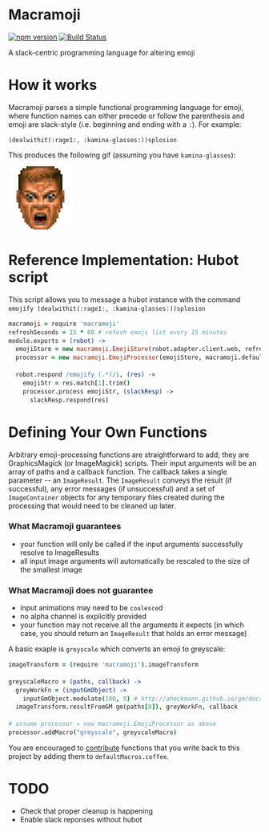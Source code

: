 # Macramoji
[![npm version](https://badge.fury.io/js/macramoji.svg)](https://badge.fury.io/js/macramoji)
[![Build Status](https://travis-ci.org/ifreecarve/macramoji.svg)](https://travis-ci.org/ifreecarve/macramoji)

A slack-centric programming language for altering emoji

# How it works

Macramoji parses a simple functional programming language for emoji, where function names can either precede or follow the parenthesis and emoji are slack-style (i.e. beginning and ending with a `:`).  For example:

```
(dealwithit(:rage1:, :kamina-glasses:))splosion
```

This produces the following gif (assuming you have `kamina-glasses`):

![dealwithit-rage1-kamina-glasses-splosion](doc/dealwithit-rage1-kamina-glasses-splosion.gif)


# Reference Implementation: Hubot script

This script allows you to message a hubot instance with the command `emojify (dealwithit(:rage1:, :kamina-glasses:))splosion`

```coffee
macramoji = require 'macramoji'
refreshSeconds = 15 * 60 # refesh emoji list every 15 minutes
module.exports = (robot) ->
  emojiStore = new macramoji.EmojiStore(robot.adapter.client.web, refreshSeconds)
  processor = new macramoji.EmojiProcessor(emojiStore, macramoji.defaultMacros)

  robot.respond /emojify (.*)/i, (res) ->
    emojiStr = res.match[1].trim()
    processor.process emojiStr, (slackResp) ->
      slackResp.respond(res)
```

# Defining Your Own Functions

Arbitrary emoji-processing functions are straightforward to add; they are GraphicsMagick (or ImageMagick) scripts.  Their input arguments will be an array of paths and a callback function.  The callback takes a single parameter -- an `ImageResult`.  The `ImageResult` conveys the result (if successful), any error messages (if unsuccessful) and a set of `ImageContainer` objects for any temporary files created during the processing that would need to be cleaned up later.

### What Macramoji guarantees

* your function will only be called if the input arguments successfully resolve to ImageResults
* all input image arguments will automatically be rescaled to the size of the smallest image


### What Macramoji does not guarantee

* input animations may need to be `coalesce`d
* no alpha channel is explicitly provided
* your function may not receive all the arguments it expects (in which case, you should return an `ImageResult` that holds an error message)


A basic exaple is `greyscale` which converts an emoji to greyscale:

```coffee
imageTransform = (require 'macramoji').imageTransform

greyscaleMacro = (paths, callback) ->
  greyWorkFn = (inputGmObject) ->
    inputGmObject.modulate(100, 0) # http://aheckmann.github.io/gm/docs.html#modulate
  imageTransform.resultFromGM gm(paths[0]), greyWorkFn, callback

# assume processor = new macramoji.EmojiProcessor as above
processor.addMacro("greyscale", greyscaleMacro)
```

You are encouraged to [contribute](CONTRIBUTING.md) functions that you write back to this project by adding them to `defaultMacros.coffee`.


# TODO

* Check that proper cleanup is happening
* Enable slack reponses without hubot
